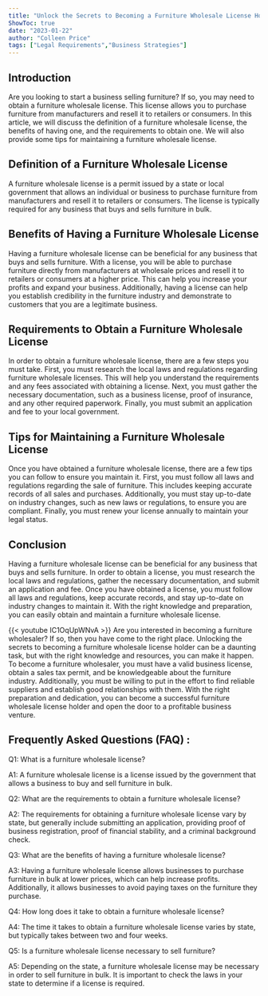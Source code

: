 ```yaml
---
title: "Unlock the Secrets to Becoming a Furniture Wholesale License Holder - Here's How!"
ShowToc: true 
date: "2023-01-22"
author: "Colleen Price" 
tags: ["Legal Requirements","Business Strategies"]
---
```

## Introduction

Are you looking to start a business selling furniture? If so, you may need to obtain a furniture wholesale license. This license allows you to purchase furniture from manufacturers and resell it to retailers or consumers. In this article, we will discuss the definition of a furniture wholesale license, the benefits of having one, and the requirements to obtain one. We will also provide some tips for maintaining a furniture wholesale license.

## Definition of a Furniture Wholesale License

A furniture wholesale license is a permit issued by a state or local government that allows an individual or business to purchase furniture from manufacturers and resell it to retailers or consumers. The license is typically required for any business that buys and sells furniture in bulk.

## Benefits of Having a Furniture Wholesale License

Having a furniture wholesale license can be beneficial for any business that buys and sells furniture. With a license, you will be able to purchase furniture directly from manufacturers at wholesale prices and resell it to retailers or consumers at a higher price. This can help you increase your profits and expand your business. Additionally, having a license can help you establish credibility in the furniture industry and demonstrate to customers that you are a legitimate business.

## Requirements to Obtain a Furniture Wholesale License

In order to obtain a furniture wholesale license, there are a few steps you must take. First, you must research the local laws and regulations regarding furniture wholesale licenses. This will help you understand the requirements and any fees associated with obtaining a license. Next, you must gather the necessary documentation, such as a business license, proof of insurance, and any other required paperwork. Finally, you must submit an application and fee to your local government.

## Tips for Maintaining a Furniture Wholesale License

Once you have obtained a furniture wholesale license, there are a few tips you can follow to ensure you maintain it. First, you must follow all laws and regulations regarding the sale of furniture. This includes keeping accurate records of all sales and purchases. Additionally, you must stay up-to-date on industry changes, such as new laws or regulations, to ensure you are compliant. Finally, you must renew your license annually to maintain your legal status.

## Conclusion

Having a furniture wholesale license can be beneficial for any business that buys and sells furniture. In order to obtain a license, you must research the local laws and regulations, gather the necessary documentation, and submit an application and fee. Once you have obtained a license, you must follow all laws and regulations, keep accurate records, and stay up-to-date on industry changes to maintain it. With the right knowledge and preparation, you can easily obtain and maintain a furniture wholesale license.

{{< youtube IC1OqUpWNvA >}} 
Are you interested in becoming a furniture wholesaler? If so, then you have come to the right place. Unlocking the secrets to becoming a furniture wholesale license holder can be a daunting task, but with the right knowledge and resources, you can make it happen. To become a furniture wholesaler, you must have a valid business license, obtain a sales tax permit, and be knowledgeable about the furniture industry. Additionally, you must be willing to put in the effort to find reliable suppliers and establish good relationships with them. With the right preparation and dedication, you can become a successful furniture wholesale license holder and open the door to a profitable business venture.

## Frequently Asked Questions (FAQ) :
Q1: What is a furniture wholesale license?

A1: A furniture wholesale license is a license issued by the government that allows a business to buy and sell furniture in bulk.

Q2: What are the requirements to obtain a furniture wholesale license?

A2: The requirements for obtaining a furniture wholesale license vary by state, but generally include submitting an application, providing proof of business registration, proof of financial stability, and a criminal background check.

Q3: What are the benefits of having a furniture wholesale license?

A3: Having a furniture wholesale license allows businesses to purchase furniture in bulk at lower prices, which can help increase profits. Additionally, it allows businesses to avoid paying taxes on the furniture they purchase.

Q4: How long does it take to obtain a furniture wholesale license?

A4: The time it takes to obtain a furniture wholesale license varies by state, but typically takes between two and four weeks.

Q5: Is a furniture wholesale license necessary to sell furniture?

A5: Depending on the state, a furniture wholesale license may be necessary in order to sell furniture in bulk. It is important to check the laws in your state to determine if a license is required.


